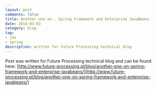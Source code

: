 ```yaml
---
layout: post
comments: false
title: Another one on.. Spring Framework and Enterprise JavaBeans
date: 2014-03-03
category: blog
tag:
- jee
- spring
description: written for Future Processing technical blog
---
```


Post was written for Future Processing technical blog and can be found here: [http://www.future-processing.pl/blog/another-one-on-spring-framework-and-enterprise-javabeans/](http://www.future-processing.pl/blog/another-one-on-spring-framework-and-enterprise-javabeans/)
